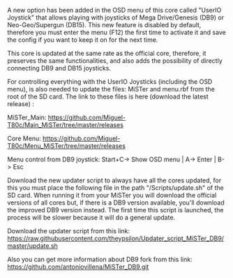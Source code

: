 A new option has been added in the OSD menu of this core called "UserIO Joystick" that allows playing with joysticks of Mega Drive/Genesis (DB9) or Neo-Geo/Supergun (DB15). This new feature is disabled by default, therefore you must enter the menu (F12) the first time to activate it and save the config if you want to keep it on for the next time.

This core is updated at the same rate as the official core, therefore, it preserves the same functionalities, and also adds the possibility of directly connecting DB9 and DB15 joysticks.

For controlling everything with the UserIO Joysticks (including the OSD menu), is also needed to update the files: MiSTer and menu.rbf from the root of the SD card. The link to these files is here (download the latest release) :

MiSTer_Main: https://github.com/Miguel-T80c/Main_MiSTer/tree/master/releases

Core Menu: https://github.com/Miguel-T80c/Menu_MiSTer/tree/master/releases

Menu control from DB9 joystick: Start+C-> Show OSD menu | A-> Enter | B-> Esc

Download the new updater script to always have all the cores updated, for this you must place the following file in the path "/Scripts/update.sh" of the SD card. When running it from your MiSTer you will download the official versions of all cores but, if there is a DB9 version available, you'll download the improved DB9 version instead. The first time this script is launched, the process will be slower because it will do a general update.

Download the updater script from this link: https://raw.githubusercontent.com/theypsilon/Updater_script_MiSTer_DB9/master/update.sh

Also you can get more information about DB9 fork from this link: https://github.com/antoniovillena/MiSTer_DB9.git
